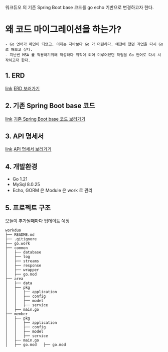 워크듀오 의 기존 Spring Boot base 코드를 go echo 기반으로 변경하고자 한다.

# 왜 코드 마이그레이션을 하는가?
    - Go 언어가 메인이 되었고, 이제는 자바보다 Go 가 더편하다. 예전에 했던 작업을 다시 Go 로 해보고 싶다.
    - 지난번 MSA 를 적용하기위해 작성하다 취직이 되어 미루어졌던 작업을 Go 언어로 다시 시작하고자 한다.

## 1. ERD
[link](https://www.erdcloud.com/d/2FgvGBc45wFqw6qMX)
<a href="https://www.erdcloud.com/d/2FgvGBc45wFqw6qMX" target="_blank">ERD 보러가기 </a>
## 2. 기존 Spring Boot base 코드
[link](https://github.com/Guiwoo/WorkDuo_dev)
<a href="https://github.com/Guiwoo/WorkDuo_dev" target="_blank">기존 Spring Boot base 코드 보러가기 </a>
## 3. API 명세서
[link](https://alive-tern-b83.notion.site/WORKDUO-55b0477f47c74e0683678ba35d311968)
<a href="https://alive-tern-b83.notion.site/WORKDUO-55b0477f47c74e0683678ba35d311968" target="_blank">API 명세서 보러가기 </a>

## 4. 개발환경 
- Go 1.21
- MySql 8.0.25
- Echo, GORM 은 Module 은 work 로 관리

## 5. 프로젝트 구조
모듈이 추가될때마다 업데이트 예정
```
workduo
├── README.md
├── .gitignore
├── go.work
├── common
│   ├── database
│   ├── log
│   ├── streams
│   ├── response
│   ├── wrapper
│   ├── go.mod
├── area
│   ├── data
│   ├── pkg
│   │   ├── application  
│   │   ├── config   
│   │   ├── model   
│   │   ├── service   
│   ├── main.go
├── member
│   ├── pkg
│   │   ├── application  
│   │   ├── config   
│   │   ├── model   
│   │   ├── service   
│   ├── main.go
│   ├── go.mod   ├── go.mod
```